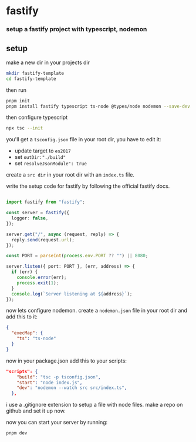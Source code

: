# fastify

### setup a fastify project with typescript, nodemon

## setup

make a new dir in your projects dir

```bash
mkdir fastify-template
cd fastify-template
```

then run

```bash
pnpm init
pnpm install fastify typescript ts-node @types/node nodemon --save-dev
```

then configure typescript

```bash
npx tsc --init
```

you'll get a `tsconfig.json` file in your root dir, you have to edit it:

- update target to `es2017`
- set `outDir:"./build"`
- set `resolveJsonModule": true`
  

create a `src dir` in your root dir with an `index.ts` file.

write the setup code for fastify by following the official fastify docs.
```ts

import fastify from "fastify";

const server = fastify({
  logger: false,
});

server.get("/", async (request, reply) => {
  reply.send(request.url);
});

const PORT = parseInt(process.env.PORT ?? "") || 8080;

server.listen({ port: PORT }, (err, address) => {
  if (err) {
    console.error(err);
    process.exit(1);
  }
  console.log(`Server listening at ${address}`);
});


```


now lets configure nodemon.
create a `nodemon.json` file in your root dir and add this to it:

```json
{
  "execMap": {
    "ts": "ts-node"
  }
}
```

now in your package.json add this to your scripts:

```json
"scripts": {
    "build": "tsc -p tsconfig.json",
    "start": "node index.js",
    "dev": "nodemon --watch src src/index.ts",
  },
```

i use a .gitignore extension to setup a file with node files.
make a repo on github and set it up now.

now you can start your server by running:

```bash
pnpm dev
```
